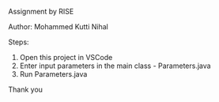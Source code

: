 Assignment by RISE

Author: Mohammed Kutti Nihal

Steps:
1. Open this project in VSCode
2. Enter input parameters in the main class - Parameters.java
3. Run Parameters.java

Thank you